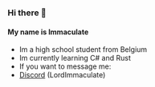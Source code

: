 ### Hi there 👋
#### My name is Immaculate
- Im a high school student from Belgium
- Im currently learning C# and Rust
- If you want to message me:
- [Discord](https://discord.com/users/694817835209326652) (LordImmaculate)
